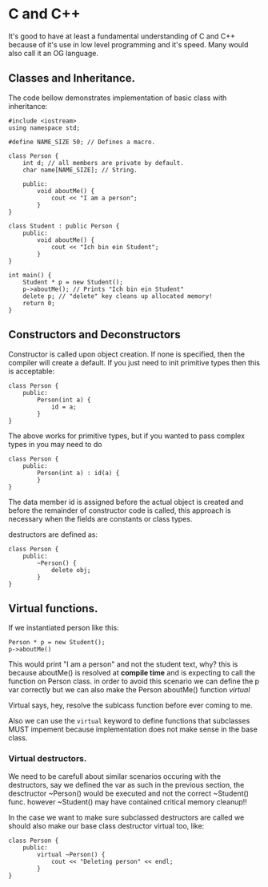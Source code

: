 # C and C++
It's good to have at least a fundamental understanding of C and C++ because of it's use in low level
programming and it's speed. Many would also call it an OG language.

## Classes and Inheritance.
The code bellow demonstrates implementation of basic class with inheritance:
```
#include <iostream>
using namespace std;

#define NAME_SIZE 50; // Defines a macro.

class Person {
    int d; // all members are private by default.
    char name[NAME_SIZE]; // String.

    public:
        void aboutMe() {
            cout << "I am a person";
        }
}

class Student : public Person {
    public:
        void aboutMe() {
            cout << "Ich bin ein Student";
        }
}

int main() {
    Student * p = new Student();
    p->aboutMe(); // Prints "Ich bin ein Student"
    delete p; // "delete" key cleans up allocated memory!
    return 0;
}
```

## Constructors and Deconstructors
Constructor is called upon object creation. If none is specified, then the compiler will create a default.
If you just need to init primitive types then this is acceptable:
```
class Person {
    public:
        Person(int a) {
            id = a;
        }
}
```

The above works for primitive types, but if you wanted to pass complex types in you may need to do
```
class Person {
    public:
        Person(int a) : id(a) {
        }
}
```

The data member id is assigned before the actual object is created and before the remainder of constructor code
is called, this approach is necessary when the fields are constants or class types.

destructors are defined as:
```
class Person {
    public:
        ~Person() {
            delete obj;
        }
}
```

## Virtual functions.
If we instantiated person like this:
```
Person * p = new Student();
p->aboutMe()
```

This would print "I am a person" and not the student text, why? this is because aboutMe() is
resolved at **compile time** and is expecting to call the function on Person class. in order to avoid this
scenario we can define the p var correctly but we can also make the Person aboutMe() function *virtual*

Virtual says, hey, resolve the sublcass function before ever coming to me.

Also we can use the `virtual` keyword to define functions that subclasses MUST impement because
implementation does not make sense in the base class.

### Virtual destructors.
We need to be carefull about similar scenarios occuring with the destructors, say we defined the var as such
in the previous section, the desctructor ~Person() would be executed and not the correct ~Student() func.
however ~Student() may have contained critical memory cleanup!!

In the case we want to make sure subclassed destructors are called we should also make our base
class destructor virtual too, like:
```
class Person {
    public:
        virtual ~Person() {
            cout << "Deleting person" << endl;
        }
}
```